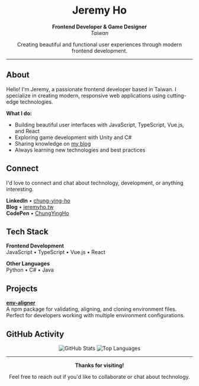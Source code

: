<div align="center">

# Jeremy Ho

**Frontend Developer & Game Designer**  
*Taiwan*

Creating beautiful and functional user experiences through modern frontend development.

</div>

---

## About

Hello! I'm Jeremy, a passionate frontend developer based in Taiwan. I specialize in creating modern, responsive web applications using cutting-edge technologies.

**What I do:**
- Building beautiful user interfaces with JavaScript, TypeScript, Vue.js, and React
- Exploring game development with Unity and C#
- Sharing knowledge on [my blog](https://jeremyho.tw/)
- Always learning new technologies and best practices

## Connect

I'd love to connect and chat about technology, development, or anything interesting.

**LinkedIn** • [chung-ying-ho](https://www.linkedin.com/in/chung-ying-ho)  
**Blog** • [jeremyho.tw](https://jeremyho.tw/)  
**CodePen** • [ChungYingHo](https://codepen.io/ChungYingHo)

## Tech Stack

**Frontend Development**  
JavaScript • TypeScript • Vue.js • React

**Other Languages**  
Python • C# • Java

## Projects

**[env-aligner](https://www.npmjs.com/~ag_jeremy)**  
A npm package for validating, aligning, and cloning environment files. Perfect for developers working with multiple environment configurations.
## GitHub Activity

<div align="center">
  <img src="https://github-readme-stats.vercel.app/api?username=ChungYingHo&theme=default&hide_border=true&include_all_commits=false&count_private=false&show_icons=true" alt="GitHub Stats" />
  <img src="https://github-readme-stats.vercel.app/api/top-langs/?username=ChungYingHo&theme=default&hide_border=true&include_all_commits=false&count_private=false&layout=compact" alt="Top Languages" />
</div>

---

<div align="center">

**Thanks for visiting!**

Feel free to reach out if you'd like to collaborate or chat about technology.

</div>

